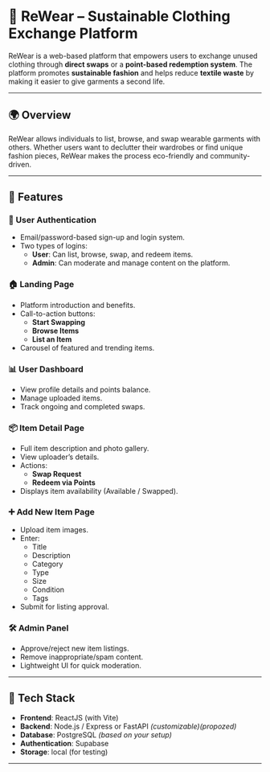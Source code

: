 # 👕 ReWear – Sustainable Clothing Exchange Platform

ReWear is a web-based platform that empowers users to exchange unused clothing through **direct swaps** or a **point-based redemption system**. The platform promotes **sustainable fashion** and helps reduce **textile waste** by making it easier to give garments a second life.

---

## 🌍 Overview

ReWear allows individuals to list, browse, and swap wearable garments with others. Whether users want to declutter their wardrobes or find unique fashion pieces, ReWear makes the process eco-friendly and community-driven.

---

## 🚀 Features

### 👤 User Authentication
- Email/password-based sign-up and login system.
- Two types of logins:
  - **User**: Can list, browse, swap, and redeem items.
  - **Admin**: Can moderate and manage content on the platform.

### 🏠 Landing Page
- Platform introduction and benefits.
- Call-to-action buttons:
  - **Start Swapping**
  - **Browse Items**
  - **List an Item**
- Carousel of featured and trending items.

### 📊 User Dashboard
- View profile details and points balance.
- Manage uploaded items.
- Track ongoing and completed swaps.

### 📦 Item Detail Page
- Full item description and photo gallery.
- View uploader’s details.
- Actions:
  - **Swap Request**
  - **Redeem via Points**
- Displays item availability (Available / Swapped).

### ➕ Add New Item Page
- Upload item images.
- Enter:
  - Title
  - Description
  - Category
  - Type
  - Size
  - Condition
  - Tags
- Submit for listing approval.

### 🛠️ Admin Panel
- Approve/reject new item listings.
- Remove inappropriate/spam content.
- Lightweight UI for quick moderation.

---

## 🔧 Tech Stack

- **Frontend**: ReactJS (with Vite)
- **Backend**: Node.js / Express or FastAPI *(customizable)(propozed)*
- **Database**: PostgreSQL *(based on your setup)*
- **Authentication**: Supabase
- **Storage**: local (for testing)

---


